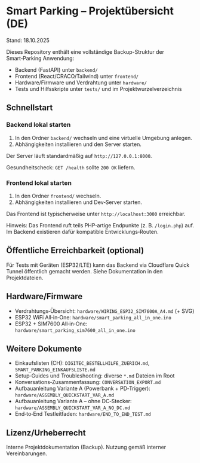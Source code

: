 # Smart Parking – Projektübersicht (DE)

Stand: 18.10.2025

Dieses Repository enthält eine vollständige Backup-Struktur der Smart‑Parking Anwendung:

- Backend (FastAPI) unter `backend/`
- Frontend (React/CRACO/Tailwind) unter `frontend/`
- Hardware/Firmware und Verdrahtung unter `hardware/`
- Tests und Hilfsskripte unter `tests/` und im Projektwurzelverzeichnis

## Schnellstart

### Backend lokal starten
1. In den Ordner `backend/` wechseln und eine virtuelle Umgebung anlegen.
2. Abhängigkeiten installieren und den Server starten.

Der Server läuft standardmäßig auf `http://127.0.0.1:8000`.

Gesundheitscheck: `GET /health` sollte `200 OK` liefern.

### Frontend lokal starten
1. In den Ordner `frontend/` wechseln.
2. Abhängigkeiten installieren und Dev‑Server starten.

Das Frontend ist typischerweise unter `http://localhost:3000` erreichbar.

Hinweis: Das Frontend ruft teils PHP‑artige Endpunkte (z. B. `/login.php`) auf. Im Backend existieren dafür kompatible Entwicklungs‑Routen.

## Öffentliche Erreichbarkeit (optional)

Für Tests mit Geräten (ESP32/LTE) kann das Backend via Cloudflare Quick Tunnel öffentlich gemacht werden. Siehe Dokumentation in den Projektdateien.

## Hardware/Firmware

- Verdrahtungs‑Übersicht: `hardware/WIRING_ESP32_SIM7600A_A4.md` (+ SVG)
- ESP32 WiFi All‑in‑One: `hardware/smart_parking_all_in_one.ino`
- ESP32 + SIM7600 All‑in‑One: `hardware/smart_parking_sim7600_all_in_one.ino`

## Weitere Dokumente

- Einkaufslisten (CH): `DIGITEC_BESTELLHILFE_ZUERICH.md`, `SMART_PARKING_EINKAUFSLISTE.md`
- Setup‑Guides und Troubleshooting: diverse `*.md` Dateien im Root
- Konversations‑Zusammenfassung: `CONVERSATION_EXPORT.md`
 - Aufbauanleitung Variante A (Powerbank + PD‑Trigger): `hardware/ASSEMBLY_QUICKSTART_VAR_A.md`
 - Aufbauanleitung Variante A – ohne DC‑Stecker: `hardware/ASSEMBLY_QUICKSTART_VAR_A_NO_DC.md`
 - End‑to‑End Testleitfaden: `hardware/END_TO_END_TEST.md`

## Lizenz/Urheberrecht

Interne Projektdokumentation (Backup). Nutzung gemäß interner Vereinbarungen. 
